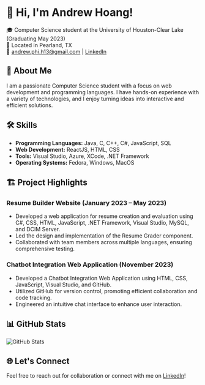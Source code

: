 # 👋 Hi, I'm Andrew Hoang!

🎓 Computer Science student at the University of Houston-Clear Lake (Graduating May 2023)  
📍 Located in Pearland, TX  
📧 andrew.phi.h13@gmail.com | [LinkedIn](https://www.linkedin.com/in/andrew-h13/)

## 🚀 About Me

I am a passionate Computer Science student with a focus on web development and programming languages. I have hands-on experience with a variety of technologies, and I enjoy turning ideas into interactive and efficient solutions.

## 🛠️ Skills

- **Programming Languages:** Java, C, C++, C#, JavaScript, SQL
- **Web Development:** ReactJS, HTML, CSS
- **Tools:** Visual Studio, Azure, XCode, .NET Framework
- **Operating Systems:** Fedora, Windows, MacOS

## 🏗️ Project Highlights

### Resume Builder Website (January 2023 – May 2023)

- Developed a web application for resume creation and evaluation using C#, CSS, HTML, JavaScript, .NET Framework, Visual Studio, MySQL, and DCIM Server.
- Led the design and implementation of the Resume Grader component.
- Collaborated with team members across multiple languages, ensuring comprehensive testing.

### Chatbot Integration Web Application (November 2023)

- Developed a Chatbot Integration Web Application using HTML, CSS, JavaScript, Visual Studio, and GitHub.
- Utilized GitHub for version control, promoting efficient collaboration and code tracking.
- Engineered an intuitive chat interface to enhance user interaction.

## 📊 GitHub Stats

![GitHub Stats](https://github-readme-stats.vercel.app/api?username=Andrew-h13&show_icons=true&count_private=true)

## 🌐 Let's Connect

Feel free to reach out for collaboration or connect with me on [LinkedIn](https://www.linkedin.com/in/andrew-h13/)!



<!--
**Andrew-h13/Andrew-h13** is a ✨ _special_ ✨ repository because its `README.md` (this file) appears on your GitHub profile.

Here are some ideas to get you started:

- 🔭 I’m currently working on ...
- 🌱 I’m currently learning ...
- 👯 I’m looking to collaborate on ...
- 🤔 I’m looking for help with ...
- 💬 Ask me about ...
- 📫 How to reach me: ...
- 😄 Pronouns: ...
- ⚡ Fun fact: ...
-->
